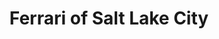 ---
title: "Ferrari of Salt Lake City"
url: /salt-lake-city/ferrari-of-salt-lake-city/
shop: Autohaus
---